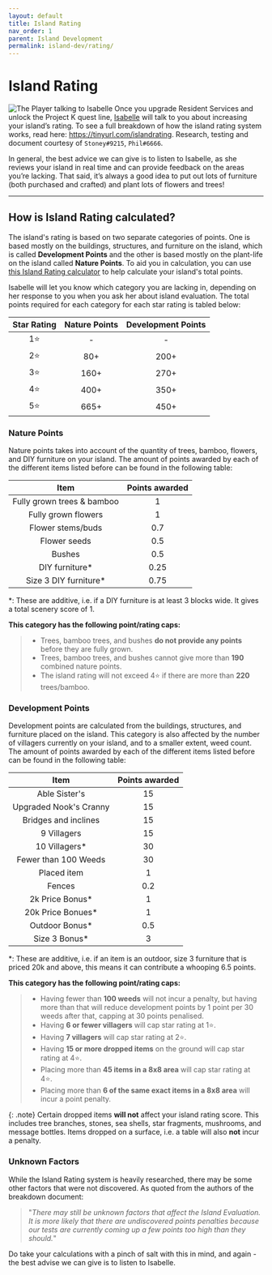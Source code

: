 ```yaml
---
layout: default
title: Island Rating
nav_order: 1
parent: Island Development
permalink: island-dev/rating/
---
```


# Island Rating
![The Player talking to Isabelle](/acnhfaq/assets/is_evaluation.png)
Once you upgrade Resident Services and unlock the Project K quest line, [Isabelle](/acnhfaq/npc/#isabelle) will talk to you about increasing your island’s rating. To see a full breakdown of how the island rating system works, read here: <https://tinyurl.com/islandrating>. Research, testing and document courtesy of `Stoney#9215`, `Phil#6666`.

In general, the best advice we can give is to listen to Isabelle, as she reviews your island in real time and can provide feedback on the areas you’re lacking. That said, it’s always a good idea to put out lots of furniture (both purchased and crafted) and plant lots of flowers and trees!

* * *

## How is Island Rating calculated?
The island's rating is based on two separate categories of points. One is based mostly on the buildings, structures, and furniture on the island, which is called **Development Points** and the other is based mostly on the plant-life on the island called **Nature Points**. To aid you in calculation, you can use [this Island Rating calculator](https://nookplaza.net/tools?tab=island_rating) to help calculate your island's total points.

Isabelle will let you know which category you are lacking in, depending on her response to you when you ask her about island evaluation. The total points required for each category for each star rating is tabled below:

| Star Rating | Nature Points | Development Points |
|:-----------:|:-------------:|:------------------:|
|     1⭐      |       -       |         -          |
|     2⭐      |      80+      |        200+        |
|     3⭐      |     160+      |        270+        |
|     4⭐      |     400+      |        350+        |
|     5⭐      |     665+      |        450+        |

### Nature Points
Nature points takes into account of the quantity of trees, bamboo, flowers, and DIY furniture on your island. The amount of points awarded by each of the different items listed before can be found in the following table:

|            Item            | Points awarded |
|:--------------------------:|:--------------:|
| Fully grown trees & bamboo |       1        |
|    Fully grown flowers     |       1        |
|     Flower stems/buds      |      0.7       |
|        Flower seeds        |      0.5       |
|           Bushes           |      0.5       |
|       DIY furniture*       |      0.25      |
|   Size 3 DIY furniture*    |      0.75      |

*: These are additive, i.e. if a DIY furniture is at least 3 blocks wide. It gives a total scenery score of 1.

**This category has the following point/rating caps:**
> * Trees, bamboo trees, and bushes **do not provide any points** before they are fully grown.
> * Trees, bamboo trees, and bushes cannot give more than **190** combined nature points.
> * The island rating will not exceed 4⭐ if there are more than **220** trees/bamboo.

### Development Points
Development points are calculated from the buildings, structures, and furniture placed on the island. This category is also affected by the number of villagers currently on your island, and to a smaller extent, weed count. The amount of points awarded by each of the different items listed before can be found in the following table:

|          Item          | Points awarded |
|:----------------------:|:--------------:|
|     Able Sister's      |       15       |
| Upgraded Nook's Cranny |       15       |
|  Bridges and inclines  |       15       |
|      9 Villagers       |       15       |
|     10 Villagers*      |       30       |
|  Fewer than 100 Weeds  |       30       |
|      Placed item       |       1        |
|         Fences         |      0.2       |
|    2k Price Bonus*     |       1        |
|   20k Price Bonues*    |       1        |
|     Outdoor Bonus*     |      0.5       |
|     Size 3 Bonus*      |       3        |

*: These are additive, i.e. if an item is an outdoor, size 3 furniture that is priced 20k and above, this means it can contribute a whooping 6.5 points.

**This category has the following point/rating caps:**
> * Having fewer than **100 weeds** will not incur a penalty, but having more than that will reduce development points by 1 point per 30 weeds after that, capping at 30 points penalised. 
> * Having **6 or fewer villagers** will cap star rating at 1⭐.
> * Having **7 villagers** will cap star rating at 2⭐.
> * Having **15 or more dropped items** on the ground will cap star rating at 4⭐.
> * Placing more than **45 items in a 8x8 area** will cap star rating at 4⭐.
> * Placing more than **6 of the same exact items in a 8x8 area** will incur a point penalty. 

{: .note}
Certain dropped items **will not** affect your island rating score. This includes tree branches, stones, sea shells, star fragments, mushrooms, and message bottles. Items dropped on a surface, i.e. a table will also **not** incur a penalty.

### Unknown Factors
While the Island Rating system is heavily researched, there may be some other factors that were not discovered. As quoted from the authors of the breakdown document:

> "*There may still be unknown factors that affect the Island Evaluation. It is more likely that there are undiscovered points penalties because our tests are currently coming up a few points too high than they should.*"

Do take your calculations with a pinch of salt with this in mind, and again - the best advise we can give is to listen to Isabelle.